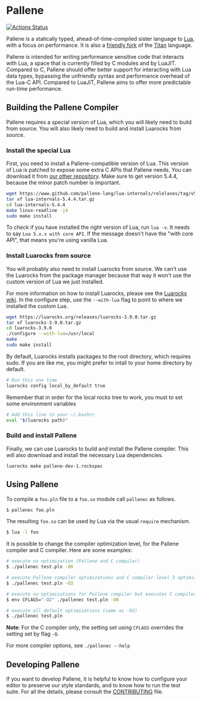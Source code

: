 # Pallene
[![Actions Status](https://github.com/pallene-lang/pallene/workflows/Github%20Actions%20CI/badge.svg)](https://github.com/pallene-lang/pallene/actions)

Pallene is a statically typed, ahead-of-time-compiled sister language to
[Lua](https://www.lua.org), with a focus on performance. It is also a
[friendly fork](http://lua-users.org/lists/lua-l/2018-09/msg00255.html) of the
[Titan](https://www.github.com/titan-lang/titan) language.

Pallene is intended for writing performance sensitive code that interacts with
Lua, a space that is currently filled by C modules and by LuaJIT. Compared to
C, Pallene should offer better support for interacting with Lua data types,
bypassing the unfriendly syntax and performance overhead of the Lua-C API.
Compared to LuaJIT, Pallene aims to offer more predictable run-time performance.

## Building the Pallene Compiler

Pallene requires a special version of Lua, which you will likely need to build from source.
You will also likely need to build and install Luarocks from source.

### Install the special Lua

First, you need to install a Pallene-compatible version of Lua.
This version of Lua is patched to expose some extra C APIs that Pallene needs.
You can download it from [our other repository](https://www.github.com/pallene-lang/lua-internals).
Make sure to get version 5.4.4, because the minor patch number is important.

```sh
wget https://www.github.com/pallene-lang/lua-internals/relelases/tag/v5.4.4
tar xf lua-internals-5.4.4.tar.gz
cd lua-internals-5.4.4
make linux-readline -j4
sudo make install
```

To check if you have installed the right version of Lua, run `lua -v`.
It needs to say `Lua 5.x.x with core API`.
If the message doesn't have the "with core API", that means you're using vanilla Lua.

### Install Luarocks from source

You will probably also need to install Luarocks from source.
We can't use the Luarocks from the package manager because that way it won't use the custom version of Lua we just installed.

For more information on how to install Luarocks, please see the [Luarocks wiki](https://github.com/luarocks/luarocks/wiki/Installation-instructions-for-Unix).
In the configure step, use the `--with-lua` flag to point to where we installed the custom Lua.

```sh
wget https://luarocks.org/releases/luarocks-3.9.0.tar.gz
tar xf luarocks-3.9.0.tar.gz
cd luarocks-3.9.0
./configure --with-lua=/usr/local
make
sudo make install
```

By default, Luarocks installs packages to the root directory, which requires sudo.
If you are like me, you might prefer to intall to your home directory by default.

```sh
# Run this one time
luarocks config local_by_default true
```

Remember that in order for the local rocks tree to work, you must to set some environment variables

```sh
# Add this line to your ~/.bashrc
eval "$(luarocks path)"
```

### Build and install Pallene

Finally, we can use Luarocks to build and install the Pallene compiler.
This will also download and install the necessary Lua dependencies.

```
luarocks make pallene-dev-1.rockspec
```

## Using Pallene

To compile a `foo.pln` file to a `foo.so` module call `pallenec` as follows.

```sh
$ pallenec foo.pln
```

The resulting `foo.so` can be used by Lua via the usual `require` mechanism.

```sh
$ lua -l foo
```

It is possible to change the compiler optimization level, for the Pallene compiler and C compiler.
Here are some examples:

```sh
# execute no optimization (Pallene and C compiler)
$ ./pallenec test.pln -O0

# execute Pallene compiler optimizations and C compiler level 3 optimizations
$ ./pallenec test.pln -O3

# execute no optimizations for Pallene compiler but executes C compiler level 2 optimizations
$ env CFLAGS="-O2" ./pallenec test.pln -O0

# execute all default optimizations (same as -O2)
$ ./pallenec test.pln
```

**Note**: For the C compiler only, the setting set using `CFLAGS` overrides the setting set by flag `-O`.

For more compiler options, see `./pallenec --help`

## Developing Pallene

If you want to develop Pallene, it is helpful to know how to configure your
editor to preserve our style standards, and to know how to run the test suite.
For all the details, please consult the [CONTRIBUTING](CONTRIBUTING.md) file.
